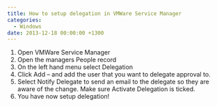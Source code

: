 ```yaml
---
title: How to setup delegation in VMWare Service Manager
categories:
  - Windows
date: 2013-12-18 00:00:00 +1300
---
```


  1. Open VMWare Service Manager
  2. Open the managers People record
  3. On the left hand menu select Delegation
  4. Click Add – and add the user that you want to delegate approval to.
  5. Select Notify Delegate to send an email to the delegate so they are aware of the change. Make sure Activate Delegation is ticked. 
  6. You have now setup delegation!
